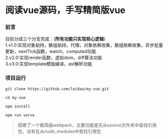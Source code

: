 # 阅读vue源码，手写精简版vue
### 前言
目前分成三个分支完成：(__所有功能只实现核心逻辑__)  
1.v1.0:实现对象劫持，数组劫持，代理，对象依赖收集，数组依赖收集，异步批量更新，nextTick函数，watch，computed功能  
2.v2.0:实现render函数，虚拟dom，diff算法功能    
3.v3.0:实现template模版编译，ast解析功能  
### 项目运行
```
git clone https://github.com/leidao/my-vue.git

cd my-vue

npm install

npm run serve
```
> 搭建了一个极简版webpack，主要功能是先从source文件夹中查找引用包，没有在从node_modules中查找引用包



